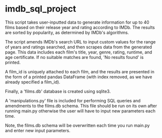 # imdb_sql_project
This script takes user-inputted data to generate information for up to 40 films
based on their release year and rating according to IMDb. The results are sorted
by popularity, as determined by IMDb's algorithms.

The script amends IMDb's search URL to input custom values for the range of years and
ratings searched, and then scrapes data from the generated page. This data includes 
each film's title, year, genre, rating, runtime, and age certificate. If no suitable
matches are found, 'No results found' is printed.

A film_id is uniquely attached to each film, and the results are presented in the form of
a printed pandas DataFrame (with index removed, as we have already specified a film_id).

Finally, a 'films.db' database is created using sqlite3.

A 'manipulations.py' file is included for performing SQL queries and amendments
to the films.db schema. This file should be run on its own after running main.py
otherwise the user will have to input new parameters each time.

Note, the films.db schema will be overwritten each time you run main.py and enter new
input parameters.
